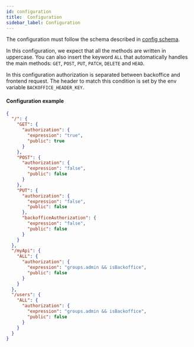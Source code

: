 ```yaml
---
id: configuration
title:  Configuration
sidebar_label: Configuration
---
```

The configuration must follow the schema described in [config schema](https://git.tools.mia-platform.eu/platform/core/authorization-service/blob/master/config.schema.json).

In this configuration, we expect that all the methods are written in uppercase. You can also insert the keyword `ALL` that automatically handles the main methods: `GET`, `POST`, `PUT`, `PATCH`, `DELETE` and `HEAD`.

In this configuration authorization is separated between backoffice and frontend request. The header to match this condition is set by the env variable `BACKOFFICE_HEADER_KEY`.

#### Configuration example

```json
{
  "/": {
    "GET": {
      "authorization": {
        "expression": "true",
        "public": true
      }
    },
    "POST": {
      "authorization": {
        "expression": "false",
        "public": false
      }
    },
    "PUT": {
      "authorization": {
        "expression": "false",
        "public": false
      },
      "backofficeAuthorization": {
        "expression": "false",
        "public": false
      }
    }
  },
  "/myApi": {
    "ALL": {
      "authorization": {
        "expression": "groups.admin && isBackoffice",
        "public": false
      }
    }
  },
  "/users": {
    "ALL": {
      "authorization": {
        "expression": "groups.admin && isBackoffice",
        "public": false
      }
    }
  }
}

```
